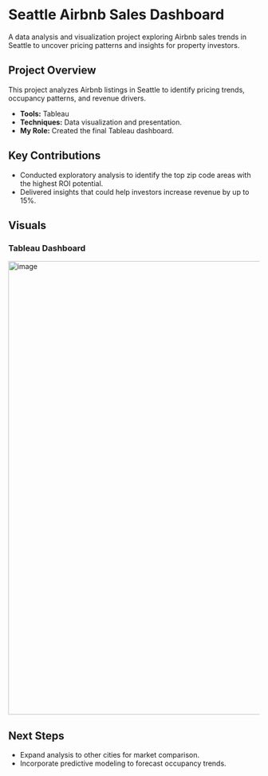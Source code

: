 # Seattle Airbnb Sales Dashboard  
A data analysis and visualization project exploring Airbnb sales trends in Seattle to uncover pricing patterns and insights for property investors.

## Project Overview  
This project analyzes Airbnb listings in Seattle to identify pricing trends, occupancy patterns, and revenue drivers.  
- **Tools:** Tableau  
- **Techniques:** Data visualization and presentation.
- **My Role:** Created the final Tableau dashboard.

## Key Contributions   
- Conducted exploratory analysis to identify the top zip code areas with the highest ROI potential.  
- Delivered insights that could help investors increase revenue by up to 15%.

## Visuals  
### Tableau Dashboard  
<img width="1652" height="909" alt="image" src="https://github.com/user-attachments/assets/23dc74f2-37d5-4f88-bd07-15158bb80753" />

## Next Steps  
- Expand analysis to other cities for market comparison.  
- Incorporate predictive modeling to forecast occupancy trends.
